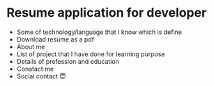 # Resume application for developer
- Some of technology/language that I know which is define
- Download resume as a pdf
- About me
- List of project that I have done for learning purpose
- Details of prefession and education
- Conatact me
- Social contact 😇️
